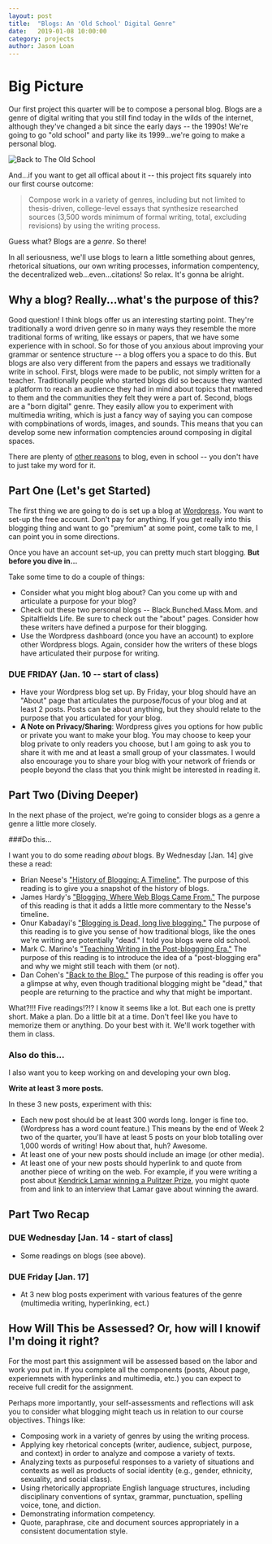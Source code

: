 ```yaml
---
layout: post
title:  "Blogs: An 'Old School' Digital Genre"
date:   2019-01-08 10:00:00
category: projects
author: Jason Loan
---
```

# Big Picture

Our first project this quarter will be to compose a personal blog. Blogs are a genre of digital writing   that you still find today in the wilds of the internet, although they've changed a bit since the early days -- the 1990s! We're going to go "old school" and party like its 1999...we're going to make a personal blog.

![Back to The Old School]()

And...if you want to get all offical about it -- this project fits squarely into our first course outcome:

> Compose work in a variety of genres, including but not limited to thesis-driven, college-level essays that synthesize researched sources (3,500 words minimum of formal writing, total, excluding revisions) by using the writing process.

Guess what? Blogs are a *genre*. So there!

In all seriousness, we'll use blogs to learn a little something about genres, rhetorical situations, our own writing processes, information compentency, the decentralized web...even...citations! So relax. It's gonna be alright.


## Why a blog? Really...what's the purpose of this?

Good question! I think blogs offer us an interesting starting point. They're traditionally a word driven genre so in many ways they resemble the more traditional forms of writing, like essays or papers, that we have some experience with in school. So for those of you anxious about improving your grammar or sentence structure -- a blog offers you a space to do this. But blogs are also very different from the papers and essays we traditionally write in school. First, blogs were made to be public, not simply written for a teacher. Traditionally people who started blogs did so because they wanted a platform to reach an audience they had in mind about topics that mattered to them and the communities they felt they were a part of. Second, blogs are a "born digital" genre. They easily allow you to experiment with multimedia writing, which is just a fancy way of saying you can compose with compbinations of words, images, and sounds. This means that you can develop some new information comptencies around composing in digital spaces.

There are plenty of [other reasons](http://www.kathleenamorris.com/2018/03/14/benefits-blogging/) to blog, even in school -- you don't have to just take my word for it.

## Part One (Let's get Started)

The first thing we are going to do is set up a blog at [Wordpress](https://wordpress.com). You want to set-up the free account. Don't pay for anything. If you get really into this blogging thing and want to go "premium" at some point, come talk to me, I can point you in some directions.

Once you have an account set-up, you can pretty much start blogging. **But before you dive in...**

Take some time to do a couple of things:

* Consider what you might blog about? Can you come up with and articulate a purpose for your blog?
* Check out these two personal blogs -- Black.Bunched.Mass.Mom. and Spitalfields Life. Be sure to check out the "about" pages. Consider how these writers have defined a purpose for their blogging.
* Use the Wordpress dashboard (once you have an account) to explore other Wordpress blogs. Again, consider how the writers of these blogs have articulated their purpose for writing.


### DUE FRIDAY (Jan. 10 -- start of class)

* Have your Wordpress blog set up. By Friday, your blog should have an "About" page that articulates the purpose/focus of your blog and at least 2 posts. Posts can be about anything, but they should relate to the purpose that you articulated for your blog.
* **A Note on Privacy/Sharing**: Wordpress gives you options for how public or private you want to make your blog. You may choose to keep your blog private to only readers you choose, but I am going to ask you to share it with me and at least a small group of your classmates. I would also encourage you to share your blog with your network of friends or people beyond the class that you think might be interested in reading it.


## Part Two (Diving Deeper)

In the next phase of the project, we're going to consider blogs as a genre a genre a little more closely.

###Do this...

I want you to do some reading *about* blogs. By Wednesday [Jan. 14] give these a read:

* Brian Neese's ["History of Blogging: A Timeline"](https://online.ndm.edu/news/communication/history-of-blogging/). The purpose of this reading is to give you a snapshot of the history of blogs.
* James Hardy's ["Blogging, Where Web Blogs Came From."](https://historycooperative.org/the-history-of-blogs/) The purpose of this reading is that it adds a little more commentary to the Nesse's timeline.
* Onur Kabadayi's ["Blogging is Dead, long live blogging."](https://www.theguardian.com/media-network/media-network-blog/2014/jul/16/blogging-dead-bloggers-digital-content) The purpose of this reading is to give you sense of how traditional blogs, like the ones we're writing are potentially "dead." I told you blogs were old school.
* Mark C. Marino's ["Teaching Writing in the Post-bloggging Era."](https://medium.com/@markcmarino/teaching-writing-in-the-post-blogging-era-ab7848247e33) The purpose of this reading is to introduce the idea of a "post-blogging era" and why we might still teach with them (or not).
* Dan Cohen's ["Back to the Blog."](https://dancohen.org/2018/03/21/back-to-the-blog/) The purpose of this reading is offer you a glimpse at why, even though traditional blogging might be "dead," that people are returning to the practice and why that might be important.

What?!!! Five readings!?!? I know it seems like a lot. But each one is pretty short. Make a plan. Do a little bit at a time. Don't feel like you have to memorize them or anything. Do your best with it. We'll work together with them in class.

### Also do this...

I also want you to keep working on and developing your own blog.

**Write at least 3 more posts.**

In these 3 new posts, experiment with this:

* Each new post should be at least 300 words long. longer is fine too. (Wordpress has a word count feature.) This means by the end of Week 2 two of the quarter, you'll have at least 5 posts on your blob totalling over 1,000 words of writing! How about that, huh? Awesome.
* At least one of your new posts should include an image (or other media).
* At least one of your new posts should hyperlink to and quote from another piece of writing on the web. For example, if you were writing a post about [Kendrick Lamar winning a Pulitzer Prize](https://www.xxlmag.com/news/2018/04/kendrick-lamar-damn-wins-pulitzer-prize/), you might quote from and link to an interview that Lamar gave about winning the award.


## Part Two Recap

### DUE Wednesday [Jan. 14 - start of class]

* Some readings on blogs (see above).

### DUE Friday [Jan. 17]

* At 3 new blog posts experiment with various features of the genre (multimedia writing, hyperlinking, ect.)

## How Will This be Assessed? Or, how will I knowif I'm doing it right?

For the most part this assignment will be assessed based on the labor and work you put in. If you complete all the components (posts, About page, experiemnets with hyperlinks and multimedia, etc.) you can expect to receive full credit for the assignment.

Perhaps more importantly, your self-assessments and reflections will ask you to consider what blogging might teach us in relation to our course objectives. Things like:

* Composing work in a variety of genres by using the writing process.
* Applying key rhetorical concepts (writer, audience, subject, purpose, and context) in order to analyze and compose a variety of texts.
* Analyzing texts as purposeful responses to a variety of situations and contexts as well as products of social identity (e.g., gender, ethnicity, sexuality, and social class).
* Using rhetorically appropriate English language structures, including disciplinary conventions of syntax, grammar, punctuation, spelling voice, tone, and diction.
* Demonstrating information competency.
* Quote, paraphrase, cite and document sources appropriately in a consistent documentation style.
